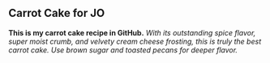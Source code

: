 ## Carrot Cake for JO
**This is my carrot cake recipe in GitHub.**
*With its outstanding spice flavor, super moist crumb, and velvety cream cheese frosting, this is truly the best carrot cake. Use brown sugar and toasted pecans for deeper flavor.*
